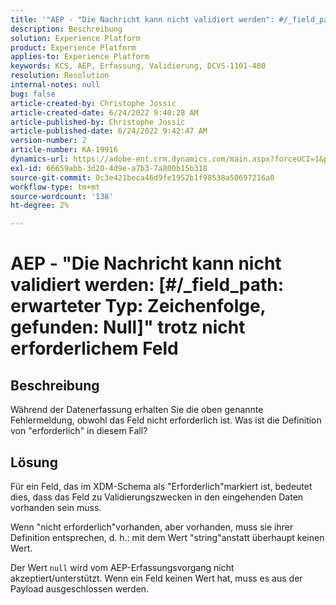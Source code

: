 ```yaml
---
title: '"AEP - "Die Nachricht kann nicht validiert werden": #/_field_path: erwarteter Typ: Zeichenfolge, gefunden: Null" trotz nicht erforderlichem Feld"'
description: Beschreibung
solution: Experience Platform
product: Experience Platform
applies-to: Experience Platform
keywords: KCS, AEP, Erfassung, Validierung, DCVS-1101-400
resolution: Resolution
internal-notes: null
bug: false
article-created-by: Christophe Jossic
article-created-date: 6/24/2022 9:40:28 AM
article-published-by: Christophe Jossic
article-published-date: 6/24/2022 9:42:47 AM
version-number: 2
article-number: KA-19916
dynamics-url: https://adobe-ent.crm.dynamics.com/main.aspx?forceUCI=1&pagetype=entityrecord&etn=knowledgearticle&id=93e32fab-a1f3-ec11-bb3d-6045bd01565f
exl-id: 66659abb-3d20-4d9e-a7b3-7a800b15b318
source-git-commit: 0c3e421beca46d9fe1952b1f98538a50697216a0
workflow-type: tm+mt
source-wordcount: '138'
ht-degree: 2%

---
```


# AEP - &quot;Die Nachricht kann nicht validiert werden: [#/_field_path: erwarteter Typ: Zeichenfolge, gefunden: Null]&quot; trotz nicht erforderlichem Feld

## Beschreibung

Während der Datenerfassung erhalten Sie die oben genannte Fehlermeldung, obwohl das Feld nicht erforderlich ist. Was ist die Definition von &quot;erforderlich&quot; in diesem Fall?

## Lösung


Für ein Feld, das im XDM-Schema als &quot;Erforderlich&quot;markiert ist, bedeutet dies, dass das Feld zu Validierungszwecken in den eingehenden Daten vorhanden sein muss.

Wenn &quot;nicht erforderlich&quot;vorhanden, aber vorhanden, muss sie ihrer Definition entsprechen, d. h.: mit dem Wert &quot;string&quot;anstatt überhaupt keinen Wert.



Der Wert `null` wird vom AEP-Erfassungsvorgang nicht akzeptiert/unterstützt. Wenn ein Feld keinen Wert hat, muss es aus der Payload ausgeschlossen werden.
